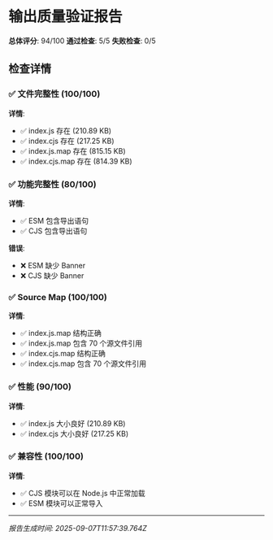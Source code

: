 # 输出质量验证报告

**总体评分**: 94/100
**通过检查**: 5/5
**失败检查**: 0/5

## 检查详情

### ✅ 文件完整性 (100/100)

**详情**:
- ✅ index.js 存在 (210.89 KB)
- ✅ index.cjs 存在 (217.25 KB)
- ✅ index.js.map 存在 (815.15 KB)
- ✅ index.cjs.map 存在 (814.39 KB)

### ✅ 功能完整性 (80/100)

**详情**:
- ✅ ESM 包含导出语句
- ✅ CJS 包含导出语句

**错误**:
- ❌ ESM 缺少 Banner
- ❌ CJS 缺少 Banner

### ✅ Source Map (100/100)

**详情**:
- ✅ index.js.map 结构正确
- ✅ index.js.map 包含 70 个源文件引用
- ✅ index.cjs.map 结构正确
- ✅ index.cjs.map 包含 70 个源文件引用

### ✅ 性能 (90/100)

**详情**:
- ✅ index.js 大小良好 (210.89 KB)
- ✅ index.cjs 大小良好 (217.25 KB)

### ✅ 兼容性 (100/100)

**详情**:
- ✅ CJS 模块可以在 Node.js 中正常加载
- ✅ ESM 模块可以正常导入

---
*报告生成时间: 2025-09-07T11:57:39.764Z*